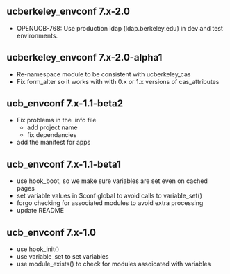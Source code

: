 ucberkeley_envconf 7.x-2.0
--------------------------
* OPENUCB-768: Use production ldap (ldap.berkeley.edu) in dev and test
  environments.

ucberkeley_envconf 7.x-2.0-alpha1
---------------------------------
* Re-namespace module to be consistent with ucberkeley_cas
* Fix form_alter so it works with with 0.x or 1.x versions of cas_attributes

ucb_envconf 7.x-1.1-beta2
-------------------------
* Fix problems in the .info file
    * add project name
    * fix dependancies
* add the manifest for apps

ucb_envconf 7.x-1.1-beta1
-------------------------
* use hook_boot, so we make sure variables are set even on cached pages
* set variable values in $conf global to avoid calls to variable_set()
* forgo checking for associated modules to avoid extra processing
* update README

ucb_envconf 7.x-1.0
-------------------
* use hook_init()
* use variable_set to set variables
* use module_exists() to check for modules assoicated with variables

